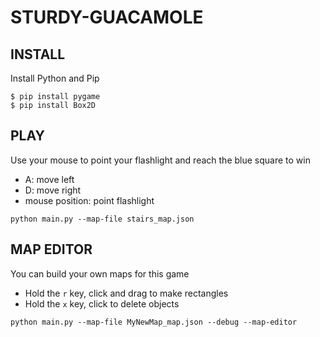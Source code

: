 # STURDY-GUACAMOLE

INSTALL
-------
Install Python and Pip

```
$ pip install pygame
$ pip install Box2D
```

PLAY
----
Use your mouse to point your flashlight and reach the blue square to win
* A: move left
* D: move right
* mouse position: point flashlight

```
python main.py --map-file stairs_map.json
```

MAP EDITOR
------------
You can build your own maps for this game
* Hold the `r` key, click and drag to make rectangles
* Hold the `x` key, click to delete objects

```
python main.py --map-file MyNewMap_map.json --debug --map-editor
```